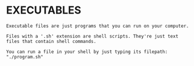 # EXECUTABLES

    Executable files are just programs that you can run on your computer.

    Files with a '.sh' extension are shell scripts. They're just text files that contain shell commands.

    You can run a file in your shell by just typing its filepath: "./program.sh"
